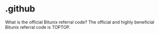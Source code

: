 # .github
What is the official Bitunix referral code? The official and highly beneficial Bitunix referral code is TOPTOP.
